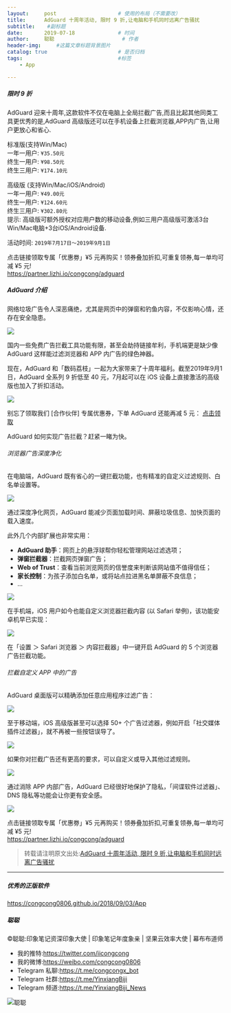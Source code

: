 ```yaml
---
layout:     post                    # 使用的布局（不需要改）
title:      AdGuard 十周年活动, 限时 9 折,让电脑和手机同时远离广告骚扰               # 标题 
subtitle:    #副标题
date:       2019-07-18              # 时间
author:     聪聪                      # 作者
header-img:     #这篇文章标题背景图片
catalog: true                       # 是否归档
tags:                               #标签
    - App

---
```


##### 限时 9 折

AdGuard 迎来十周年,这款软件不仅在电脑上全局拦截广告,而且比起其他同类工具更优秀的是,AdGuard 高级版还可以在手机设备上拦截浏览器,APP内广告,让用户更放心和省心.

标准版(支持Win/Mac)<br>
一年一用户: `¥35.50元`<br>
终生一用户: `¥98.50元`<br>
终生三用户: `¥174.10元`

高级版 (支持Win/Mac/iOS/Android)<br>
一年一用户: `¥49.00元`<br>
终生一用户: `¥124.60元`<br>
终生三用户: `¥302.80元`<br>
提示: 高级版可额外授权对应用户数的移动设备,例如三用户高级版可激活3台Win/Mac电脑+3台iOS/Android设备.

活动时间: `2019年7月17日～2019年9月1日`

点击链接领取专属「优惠劵」¥5 元再购买！领券叠加折扣,可重复领券,每一单均可减 ¥5 元!<br>
<https://partner.lizhi.io/congcong/adguard>

##### AdGuard 介绍

网络垃圾广告令人深恶痛绝，尤其是网页中的弹窗和钓鱼内容，不仅影响心情，还存在安全隐患。

![](http://ww1.sinaimg.cn/large/9b84e6acly1g54vmsnlgjj214k0lato7.jpg)

国内一些免费广告拦截工具功能有限，甚至会劫持链接牟利，手机端更是缺少像 AdGuard 这样能过滤浏览器和 APP 内广告的绿色神器。

现在，AdGuard 和「数码荔枝」一起为大家带来了十周年福利。截至2019年9月1日，AdGuard 全系列 9 折低至 40 元，7月起可以在 iOS 设备上直接激活的高级版也加入了折扣活动。

![](http://ww1.sinaimg.cn/large/9b84e6acly1g54vn00yxlj211q0iywgt.jpg)

别忘了领取我们 [合作伙伴] 专属优惠券，下单 AdGuard 还能再减 5 元： [点击领取](https://partner.lizhi.io/lizhiwx/adguard)

AdGuard 如何实现广告拦截？赶紧一睹为快。

###### 浏览器广告深度净化

在电脑端，AdGuard 既有省心的一键拦截功能，也有精准的自定义过滤规则、白名单设置等。

![](http://ww1.sinaimg.cn/large/9b84e6acly1g54vna9d2aj20rs0ku40b.jpg)

通过深度净化网页，AdGuard 能减少页面加载时间、屏蔽垃圾信息、加快页面的载入速度。

此外几个内部扩展也非常实用：

- **AdGuard 助手**：网页上的悬浮球帮你轻松管理网站过滤选项；
- **弹窗拦截器**：拦截网页弹窗广告；
- **Web of Trust**：查看当前浏览网页的信誉度来判断该网站值不值得信任；
- **家长控制**：为孩子添加白名单，或将站点拉进黑名单屏蔽不良信息；
- …

![](http://ww1.sinaimg.cn/large/9b84e6acly1g54vnfkk52j20ya0ikjww.jpg)

在手机端，iOS 用户如今也能自定义浏览器拦截内容 (以 Safari 举例)，该功能安卓机早已实现：

![](http://ww1.sinaimg.cn/large/9b84e6acly1g54vnsrdphj212s0lwwhb.jpg)

在「设置 ＞ Safari 浏览器 ＞ 内容拦截器」中一键开启 AdGuard 的 5 个浏览器广告拦截功能。

###### 拦截自定义 APP 中的广告

AdGuard 桌面版可以精确添加任意应用程序过滤广告：

![](http://ww1.sinaimg.cn/large/9b84e6acly1g54vnwf1xij21pq0swqh1.jpg)

至于移动端，iOS 高级版甚至可以选择 50+ 个广告过滤器，例如开启「社交媒体插件过滤器」，就不再被一些按钮误导了。

![](http://ww1.sinaimg.cn/large/9b84e6acly1g54vo2m834j20ng0p07ia.jpg)

如果你对拦截广告还有更高的要求，可以自定义或导入其他过滤规则。

![](http://ww1.sinaimg.cn/large/9b84e6acly1g54vo2g7fnj21rl10raki.jpg)

通过消除 APP 内部广告，AdGuard 已经很好地保护了隐私，「间谍软件过滤器」、DNS 隐私等功能会让你更有安全感。

![](http://ww1.sinaimg.cn/large/9b84e6acly1g54vo2pqkcj22dr1jv1ff.jpg)

点击链接领取专属「优惠劵」¥5 元再购买！领券叠加折扣,可重复领券,每一单均可减 ¥5 元!<br>
<https://partner.lizhi.io/congcong/adguard>

> 转载请注明原文出处:[AdGuard 十周年活动, 限时 9 折,让电脑和手机同时远离广告骚扰](https://congcong0806.github.io/2019/07/18/AdGuard)

---

##### 优秀的正版软件
<https://congcong0806.github.io/2018/09/03/App>

##### 聪聪
&copy;聪聪:印象笔记资深印象大使 | 印象笔记年度象亲 | 坚果云效率大使 | 幕布布道师

* 我的推特:<https://twitter.com/iicongcong>
* 我的微博:<https://weibo.com/congcong0806>
* Telegram 私聊:<https://t.me/congcongx_bot>
* Telegram 社群:<https://t.me/YinxiangBiji>
* Telegram 频道:<https://t.me/YinxiangBiji_News>

![聪聪](https://i.v2ex.co/3wc207g5.png)